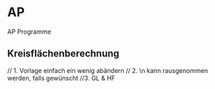 # AP
AP Programme

## Kreisflächenberechnung
// 1. Vorlage einfach ein wenig abändern
// 2. \n kann rausgenommen werden, falls gewünscht
//3. GL & HF
